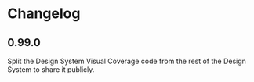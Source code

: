 # Changelog

## 0.99.0

Split the Design System Visual Coverage code from the rest of the Design System to share it publicly.
